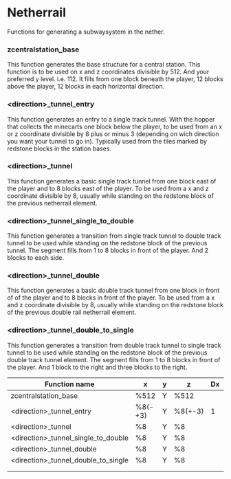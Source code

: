 # Netherrail
Functions for generating a subwaysystem in the nether.

### zcentralstation_base
This function generates the base structure for a central station. This function is to be used on x and z coordinates divisible by 512. And your preferred y level. i.e. 112.
It fills from one block beneath the player, 12 blocks above the player, 12 blocks in each horizontal direction.

### \<direction\>_tunnel_entry
This function generates an entry to a single track tunnel. With the hopper that collects the minecarts one block below the player, to be used from an x or z coordinate divisible by 8 plus or minus 3 (depending on wich direction you want your tunnel to go in). Typically used from the tiles marked by redstone blocks in the station bases.

### \<direction\>_tunnel
This function generates a basic single track tunnel from one block east of the player and to 8 blocks east of the player. To be used from a x and z coordinate divisible by 8, usually while standing on the redstone block of the previous netherrail element.

### \<direction\>_tunnel_single_to_double
This function generates a transition from single track tunnel to double track tunnel to be used while standing on the redstone block of the previous tunnel. The segment fills from 1 to 8 blocks in front of the player. And 2 blocks to each side.

### \<direction\>_tunnel_double
This function generates a basic double track tunnel from one block in front of of the player and to 8 blocks in front of the player. To be used from a x and z coordinate divisible by 8, usually while standing on the redstone block of the previous double rail netherrail element.

### \<direction\>_tunnel_double_to_single
This function generates a transition from double track tunnel to single track tunnel to be used while standing on the redstone block of the previous double track tunnel element. The segment fills from 1 to 8 blocks in front of the player. And 1 block to the right and three blocks to the right.

| Function name                                  | x      | y      | z      | Dx     | Dy     | Dz     |
|------------------------------------------------|--------|--------|--------|--------|--------|--------|
| zcentralstation_base                           |  %512  | Y      | %512   |        |        |        |
| \<direction\>_tunnel_entry                     | %8(-+3)| Y      | %8(+-3)|   1    |  -1-2  |  1     |
| \<direction\>_tunnel                           |   %8   | Y      | %8     |        |        |        |
| \<direction\>_tunnel_single_to_double          |   %8   | Y      | %8     |        |        |        |
| \<direction\>_tunnel_double                    |   %8   | Y      | %8     |        |        |        |
| \<direction\>_tunnel_double_to_single          |   %8   | Y      | %8     |        |        |        |
|                                                |        |        |        |        |        |        |
|                                                |        |        |        |        |        |        |